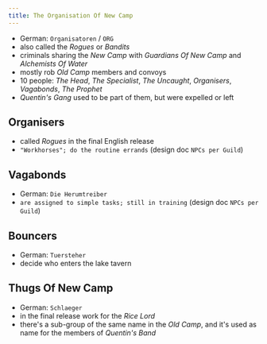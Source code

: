 ```yaml
---
title: The Organisation Of New Camp
---
```


- German: `Organisatoren` / `ORG`
- also called the _Rogues_ or _Bandits_
- criminals sharing the _New Camp_ with _Guardians Of New Camp_ and _Alchemists Of Water_
- mostly rob _Old Camp_ members and convoys
- 10 people: _The Head_, _The Specialist_, _The Uncaught_, _Organisers_, _Vagabonds_, _The Prophet_
- _Quentin's Gang_ used to be part of them, but were expelled or left

## Organisers
- called _Rogues_ in the final English release
- `"Workhorses"; do the routine errands` (design doc `NPCs per Guild`)

## Vagabonds
- German: `Die Herumtreiber`
- `are assigned to simple tasks; still in training` (design doc `NPCs per Guild`)

## Bouncers
- German: `Tuersteher`
- decide who enters the lake tavern

## Thugs Of New Camp
- German: `Schlaeger`
- in the final release work for the _Rice Lord_
- there's a sub-group of the same name in the _Old Camp_, and it's used as name for the members of _Quentin's Band_
